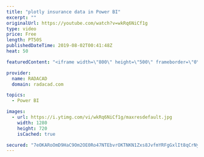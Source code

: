 ```yaml
---
title: "plotly insurance data in Power BI"
excerpt: ""
originalUrl: https://youtube.com/watch?v=wkRq6NiCf1g
type: video
price: Free
length: PT50S
publishedDateTime: 2019-08-02T00:41:48Z
heat: 50

featuredContent: "<iframe width=\"800\" height=\"500\" frameborder=\"0\" src=\"https://www.youtube.com/embed/wkRq6NiCf1g\" allow=\"accelerometer; autoplay; encrypted-media; gyroscope; picture-in-picture\" allowfullscreen></iframe>"

provider:
  name: RADACAD
  domain: radacad.com

topics:
  - Power BI

images:
  - url: https://i.ytimg.com/vi/wkRq6NiCf1g/maxresdefault.jpg
    width: 1280
    height: 720
    isCached: true

secured: "7eOKARoOmD9HaC9Om2OE0Ro47NTEbvrOKTNKN1Zxs8JvfmYRFgGxlIt8qCrNy6j2LGsdEjYDHbXi9jRLn9Ki3xPgOSGjjERfvosQpdaa6QhgymrFBSJwhXUODsc99WBNHjd1JRp2VnrBCrBJExa6EvckSAPXVZCCDEuswfx+pNU2ch4z2XFvn1RwOG9A9ppV8G2nwKORRmXudJvi9F8dCD/RJUEiwYIDFfUJbsZN1q/3A3fLMCDgBtK2HDtYYqYz1kv2P3r0/8wXrTfaQb6/hFO6VU4qsCeMRA1CURvm5cLnmwE6FDd6BhdLRmOC5AAg7H4VXLtis+ZLlfgjxS3Wm3QnRsWtpOZb9k+vbXSyHj55ExxkFjWzm40upRh10RtKNX3iBDpia8vrRi7+4yuY8bDzuusg3UhdqOnCCWYpdrc=;IiEdub15ItLhcCs53Q43QA=="
---
```


